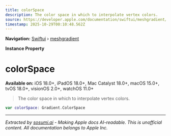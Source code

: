 ```yaml
---
title: colorSpace
description: The color space in which to interpolate vertex colors.
source: https://developer.apple.com/documentation/swiftui/meshgradient/colorspace
timestamp: 2025-10-29T00:10:48.562Z
---
```


**Navigation:** [Swiftui](/documentation/swiftui) › [meshgradient](/documentation/swiftui/meshgradient)

**Instance Property**

# colorSpace

**Available on:** iOS 18.0+, iPadOS 18.0+, Mac Catalyst 18.0+, macOS 15.0+, tvOS 18.0+, visionOS 2.0+, watchOS 11.0+

> The color space in which to interpolate vertex colors.

```swift
var colorSpace: Gradient.ColorSpace
```

---

*Extracted by [sosumi.ai](https://sosumi.ai) - Making Apple docs AI-readable.*
*This is unofficial content. All documentation belongs to Apple Inc.*
